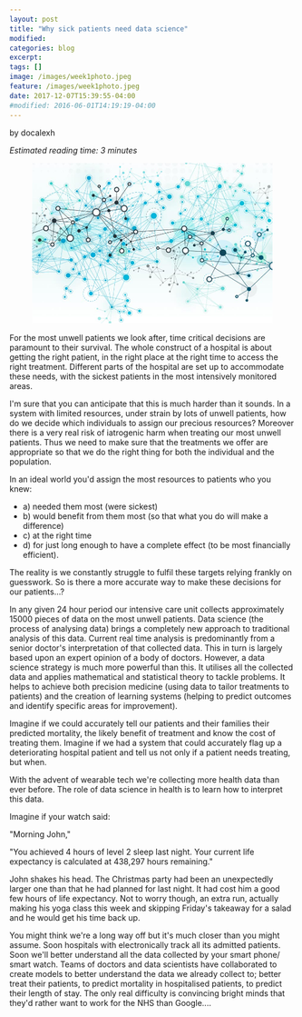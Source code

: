 ```yaml
---
layout: post
title: "Why sick patients need data science"
modified:
categories: blog
excerpt:
tags: []
image: /images/week1photo.jpeg
feature: /images/week1photo.jpeg
date: 2017-12-07T15:39:55-04:00
#modified: 2016-06-01T14:19:19-04:00
---
```



by docalexh

*Estimated reading time: 3 minutes*

<figure>
<img src="/images/week1photo.jpeg" alt="image">
</figure>

For the most unwell patients we look after, time critical decisions are paramount to their survival. The whole construct of a hospital is about getting the right patient, in the right place at the right time to access the right treatment. Different parts of the hospital are set up to accommodate these needs, with the sickest patients in the most intensively monitored areas.

I'm sure that you can anticipate that this is much harder than it sounds. In a system with limited resources, under strain by lots of unwell patients, how do we decide which individuals to assign our precious resources? Moreover there is a very real risk of iatrogenic harm when treating our most unwell patients. Thus we need to make sure that the treatments we offer are appropriate so that we do the right thing for both the individual and the population.

In an ideal world you'd assign the most resources to patients who you knew:
- a) needed them most (were sickest)
- b) would benefit from them most (so that what you do will make a difference)
- c) at the right time
- d) for just long enough to have a complete effect (to be most financially efficient).

The reality is we constantly struggle to fulfil these targets relying frankly on guesswork. So is there a more accurate way to make these decisions for our patients...?

In any given 24 hour period our intensive care unit collects approximately 15000 pieces of data on the most unwell patients. Data science (the process of analysing data) brings a completely new approach to traditional analysis of this data. Current real time analysis is predominantly from a senior doctor's interpretation of that collected data. This in turn is largely based upon an expert opinion of a body of doctors. However, a data science strategy is much more powerful than this. It utilises all the collected data and applies mathematical and statistical theory to tackle problems. It helps to achieve both precision medicine (using data to tailor treatments to patients) and the creation of learning systems (helping to predict outcomes and identify specific areas for improvement).

Imagine if we could accurately tell our patients and their families their predicted mortality, the likely benefit of treatment and know the cost of treating them. Imagine if we had a system that could accurately flag up a deteriorating hospital patient and tell us not only if a patient needs treating, but when.


With the advent of wearable tech we're collecting more health data than ever before. The role of data science in health is to learn how to interpret this data.

Imagine if your watch said:

"Morning John,"

"You achieved 4 hours of level 2 sleep last night. Your current life expectancy is 	calculated at 438,297 hours remaining."

John shakes his head. The Christmas party had been an unexpectedly larger one than that he had planned for last night. It had cost him a good few hours of life expectancy. Not to worry though, an extra run, actually making his yoga class this week and skipping Friday's takeaway for a salad and he would get his time back up.


You might think we're a long way off but it's much closer than you might assume. Soon hospitals with electronically track all its admitted patients. Soon we'll better understand all the data collected by your smart phone/ smart watch. Teams of doctors and data scientists have collaborated to create models to better understand the data we already collect to; better treat their patients, to predict mortality in hospitalised patients, to predict their length of stay.  The only real difficulty is convincing bright minds that they'd rather want to work for the NHS than Google....
